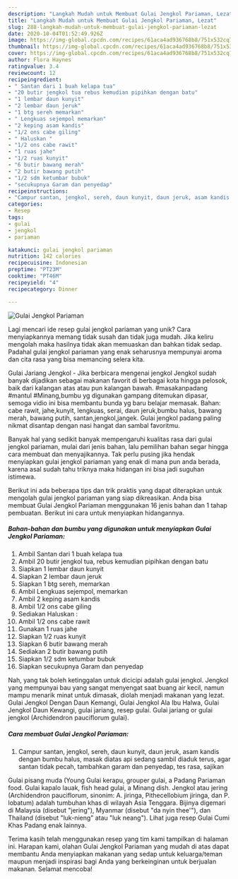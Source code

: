 ```yaml
---
description: "Langkah Mudah untuk Membuat Gulai Jengkol Pariaman, Lezat"
title: "Langkah Mudah untuk Membuat Gulai Jengkol Pariaman, Lezat"
slug: 288-langkah-mudah-untuk-membuat-gulai-jengkol-pariaman-lezat
date: 2020-10-04T01:52:49.926Z
image: https://img-global.cpcdn.com/recipes/61aca4ad936768b8/751x532cq70/gulai-jengkol-pariaman-foto-resep-utama.jpg
thumbnail: https://img-global.cpcdn.com/recipes/61aca4ad936768b8/751x532cq70/gulai-jengkol-pariaman-foto-resep-utama.jpg
cover: https://img-global.cpcdn.com/recipes/61aca4ad936768b8/751x532cq70/gulai-jengkol-pariaman-foto-resep-utama.jpg
author: Flora Haynes
ratingvalue: 3.4
reviewcount: 12
recipeingredient:
- " Santan dari 1 buah kelapa tua"
- "20 butir jengkol tua rebus kemudian pipihkan dengan batu"
- "1 lembar daun kunyit"
- "2 lembar daun jeruk"
- "1 btg sereh memarkan"
- " Lengkuas sejempol memarkan"
- "2 keping asam kandis"
- "1/2 ons cabe giling"
- " Haluskan "
- "1/2 ons cabe rawit"
- "1 ruas jahe"
- "1/2 ruas kunyit"
- "6 butir bawang merah"
- "2 butir bawang putih"
- "1/2 sdm ketumbar bubuk"
- "secukupnya Garam dan penyedap"
recipeinstructions:
- "Campur santan, jengkol, sereh, daun kunyit, daun jeruk, asam kandis dengan bumbu halus, masak diatas api sedang sambil diaduk terus, agar santan tidak pecah, tambahkan garam dan penyedap, tes rasa, sajikan"
categories:
- Resep
tags:
- gulai
- jengkol
- pariaman

katakunci: gulai jengkol pariaman 
nutrition: 142 calories
recipecuisine: Indonesian
preptime: "PT23M"
cooktime: "PT46M"
recipeyield: "4"
recipecategory: Dinner

---
```



![Gulai Jengkol Pariaman](https://img-global.cpcdn.com/recipes/61aca4ad936768b8/751x532cq70/gulai-jengkol-pariaman-foto-resep-utama.jpg)

Lagi mencari ide resep gulai jengkol pariaman yang unik? Cara menyiapkannya memang tidak susah dan tidak juga mudah. Jika keliru mengolah maka hasilnya tidak akan memuaskan dan bahkan tidak sedap. Padahal gulai jengkol pariaman yang enak seharusnya mempunyai aroma dan cita rasa yang bisa memancing selera kita.

Gulai Jariang Jengkol - Jika berbicara mengenai jengkol Jengkol sudah banyak dijadikan sebagai makanan favorit di berbagai kota hingga pelosok, baik dari kalangan atas atau pun kalangan bawah. #masakanpadang #mantul #Minang,bumbu yg digunakan gampang ditemukan dipasar, semoga vidio ini bisa membantu bunda yg baru belajar memasak. Bahan: cabe rawit, jahe,kunyit, lengkuas, serai, daun jeruk,bumbu halus, bawang merah, bawang putih, santan,jengkol,jangek. Gulai jengkol padang paling nikmat disantap dengan nasi hangat dan sambal favoritmu.

Banyak hal yang sedikit banyak mempengaruhi kualitas rasa dari gulai jengkol pariaman, mulai dari jenis bahan, lalu pemilihan bahan segar hingga cara membuat dan menyajikannya. Tak perlu pusing jika hendak menyiapkan gulai jengkol pariaman yang enak di mana pun anda berada, karena asal sudah tahu triknya maka hidangan ini bisa jadi suguhan istimewa.


Berikut ini ada beberapa tips dan trik praktis yang dapat diterapkan untuk mengolah gulai jengkol pariaman yang siap dikreasikan. Anda bisa membuat Gulai Jengkol Pariaman menggunakan 16 jenis bahan dan 1 tahap pembuatan. Berikut ini cara untuk menyiapkan hidangannya.

<!--inarticleads1-->

##### Bahan-bahan dan bumbu yang digunakan untuk menyiapkan Gulai Jengkol Pariaman:

1. Ambil  Santan dari 1 buah kelapa tua
1. Ambil 20 butir jengkol tua, rebus kemudian pipihkan dengan batu
1. Siapkan 1 lembar daun kunyit
1. Siapkan 2 lembar daun jeruk
1. Siapkan 1 btg sereh, memarkan
1. Ambil  Lengkuas sejempol, memarkan
1. Ambil 2 keping asam kandis
1. Ambil 1/2 ons cabe giling
1. Sediakan  Haluskan :
1. Ambil 1/2 ons cabe rawit
1. Gunakan 1 ruas jahe
1. Siapkan 1/2 ruas kunyit
1. Siapkan 6 butir bawang merah
1. Sediakan 2 butir bawang putih
1. Siapkan 1/2 sdm ketumbar bubuk
1. Siapkan secukupnya Garam dan penyedap


Nah, yang tak boleh ketinggalan untuk dicicipi adalah gulai jengkol. Jengkol yang mempunyai bau yang sangat menyengat saat buang air kecil, namun mampu menarik minat untuk dimasak, diolah menjadi makanan yang lezat. Gulai Jengkol Dengan Daun Kemangi, Gulai Jengkol Ala Ibu Halwa, Gulai Jengkol Daun Kewangi, gulai jariang, resep gulai. Gulai jariang or gulai jengkol (Archidendron pauciflorum gulai). 

<!--inarticleads2-->

##### Cara membuat Gulai Jengkol Pariaman:

1. Campur santan, jengkol, sereh, daun kunyit, daun jeruk, asam kandis dengan bumbu halus, masak diatas api sedang sambil diaduk terus, agar santan tidak pecah, tambahkan garam dan penyedap, tes rasa, sajikan


Gulai pisang muda (Young Gulai kerapu, grouper gulai, a Padang Pariaman food. Gulai kapalo lauak, fish head gulai, a Minang dish. Jengkol atau jering (Archidendron pauciflorum, sinonim: A. jiringa, Pithecellobium jiringa, dan P. lobatum) adalah tumbuhan khas di wilayah Asia Tenggara. Bijinya digemari di Malaysia (disebut &#34;jering&#34;), Myanmar (disebut &#34;da nyin thee&#39;&#34;), dan Thailand (disebut &#34;luk-nieng&#34; atau &#34;luk neang&#34;). Lihat juga resep Gulai Cumi Khas Padang enak lainnya. 

Terima kasih telah menggunakan resep yang tim kami tampilkan di halaman ini. Harapan kami, olahan Gulai Jengkol Pariaman yang mudah di atas dapat membantu Anda menyiapkan makanan yang sedap untuk keluarga/teman maupun menjadi inspirasi bagi Anda yang berkeinginan untuk berjualan makanan. Selamat mencoba!
